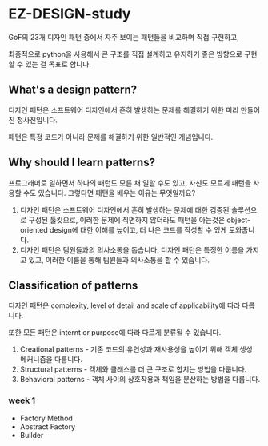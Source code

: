 # EZ-DESIGN-study

GoF의 23개 디자인 패턴 중에서 자주 보이는 패턴들을 비교하며 직접 구현하고,

최종적으로 python을 사용해서 큰 구조를 직접 설계하고 유지하기 좋은 방향으로 구현할 수 있는 걸 목표로 합니다.

## What's a design pattern?

디자인 패턴은 소프트웨어 디자인에서 흔히 발생하는 문제를 해결하기 위한 미리 만들어진 청사진입니다.

패턴은 특정 코드가 아니라 문제를 해결하기 위한 일반적인 개념입니다.

## Why should I learn patterns?

프로그래머로 일하면서 하나의 패턴도 모른 채 일할 수도 있고, 자신도 모르게 패턴을 사용할 수도 있습니다. 그렇다면 패턴을 배우는 이유는 무엇일까요?

1. 디자인 패턴은 소프트웨어 디자인에서 흔히 발생하는 문제에 대한 검증된 솔루션으로 구성된 툴킷으로, 이러한 문제에 직면하지 않더라도 패턴을 아는것은 object-oriented design에 대한 이해를 높이고, 더 나은 코드를 작성할 수 있게 도와줍니다.
2. 디자인 패턴은 팀원들과의 의사소통을 돕습니다. 디자인 패턴은 특정한 이름을 가지고 있고, 이러한 이름을 통해 팀원들과 의사소통을 할 수 있습니다.

## Classification of patterns

디자인 패턴은 complexity, level of detail and scale of applicability에 따라 다릅니다.

또한 모든 패턴은 internt or purpose에 따라 다르게 분류될 수 있습니다.

1. Creational patterns - 기존 코드의 유연성과 재사용성을 높이기 위해 객체 생성 메커니즘을 다룹니다.
2. Structural patterns - 객체와 클래스를 더 큰 구조로 합치는 방법을 다룹니다.
3. Behavioral patterns - 객체 사이의 상호작용과 책임을 분산하는 방법을 다룹니다.

### week 1

- Factory Method
- Abstract Factory
- Builder
